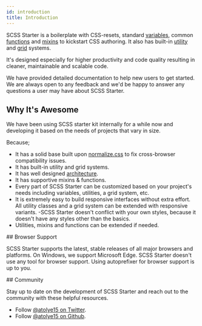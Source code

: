 ```yaml
---
id: introduction
title: Introduction
---
```


SCSS Starter is a boilerplate with CSS-resets, standard [variables](core/variables.md), common [functions](core/functions.md) and [mixins](core/mixins.md) to kickstart CSS authoring. It also has built-in [utility](utilities/predefined-classes.md) and [grid](layout/grid.md) systems.

It's designed especially for higher productivity and code quality resulting in cleaner, maintainable and scalable code.

We have provided detailed documentation to help new users to get started. We are always open to any feedback and we'd be happy to answer any questions a user may have about SCSS Starter.

## Why It's Awesome

We have been using SCSS starter kit internally for a while now and developing it based on the needs of projects that vary in size.

Because;

- It has a solid base built upon [normalize.css](http://necolas.github.io/normalize.css/) to fix cross-browser compatibility issues.
- It has built-in utility and grid systems.
- It has well designed [architecture](getting-started/architecture.md).
- It has supportive mixins & functions.
- Every part of SCSS Starter can be customized based on your project's needs including variables, utilities, a grid system, etc.
- It is extremely easy to build responsive interfaces without extra effort. All utility classes and a grid system can be extended with responsive variants.
-SCSS Starter doesn't conflict with your own styles, because it doesn't have any styles other than the basics.
- Utilities, mixins and functions can be extended if needed.

## Browser Support

SCSS Starter supports the latest, stable releases of all major browsers and platforms. On Windows, we support Microsoft Edge. SCSS Starter doesn't use any tool for browser support. Using autoprefixer for browser support is up to you.

## Community

Stay up to date on the development of SCSS Starter and reach out to the community with these helpful resources.

- Follow [@atolye15 on Twitter](https://twitter.com/atolye15).
- Follow [@atolye15 on Github](https://github.com/atolye15/).
